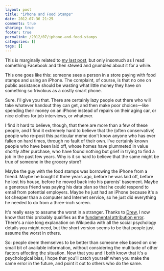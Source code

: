 ```yaml
---
layout: post
title: "iPhone and Food Stamps"
date: 2012-07-30 21:25
comments: true
sharing: true
footer: true
permalink: /2012/07/iphone-and-food-stamps
categories: []
tags: []
---
```

This is marginally related to [my last post](http://brockboland.com/2012/07/socialized-health-care), but only insomuch as I read something Facebook and then stewed and grumbled about it for a while.

This one goes like this: someone sees a person in a store paying with food stamps and using an iPhone. The complaint, of course, is that no one on public assistance should be wasting what little money they have on something so frivolous as a costly smart phone.

Sure. I'll give you that. There are certainly lazy people out there who will take whatever handout they can get, and then make poor choices—like spending their money on an iPhone instead of repairs on their aging car, or nice clothes for job interviews, or whatever.

I find it hard to believe, though, that there are more than a few of these people, and I find it extremely hard to believe that the (often conservative) people who re-post this particular meme don't know anyone who has ever fallen on hard times, through no fault of their own. I've certainly known people who have been laid off, whose homes have plummeted in value shortly after purchase, who have found nothing but grief in trying to find a job in the past few years. Why is it so hard to believe that the same might be true of someone in the grocery store?

Maybe the guy with the food stamps was borrowing the iPhone from a friend. Maybe he bought it three years ago, before he was laid off, before he lost his house, before he moved back into his parents' basement. Maybe a generous friend was paying his data plan so that he could respond to email from potential employers. Maybe he just had an iPhone because it's a lot cheaper than a computer and Internet service, so he just did everything he needed to do from a three-inch screen.

It's really easy to assume the worst in a stranger. Thanks to [Drew](https://twitter.com/dinomite/statuses/230109891275128832), I now know that this probably qualifies as the [fundamental attribution error](http://en.wikipedia.org/wiki/Fundamental_attribution_error). There's a nice long explanation on Wikipedia with all the social psychology details you might need, but the short version seems to be that people just assume the worst in others.

So: people deem themselves to be better than someone else based on one small bit of available information, without considering the multitude of other factors affecting the situation. Now that you and I both know that it's a psychological bias, I hope that you'll catch yourself when you make the same error in the future, and point it out to others who do the same.